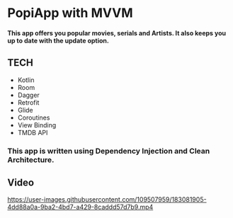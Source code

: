 # PopiApp with MVVM

#### This app offers you popular movies, serials and Artists. It also keeps you up to date with the update option.

## TECH

- Kotlin
- Room
- Dagger
- Retrofit
- Glide
- Coroutines
- View Binding
- TMDB API

### This app is written using Dependency Injection and Clean Architecture.

## Video




https://user-images.githubusercontent.com/109507959/183081905-4dd88a0a-9ba2-4bd7-a429-8caddd57d7b9.mp4


